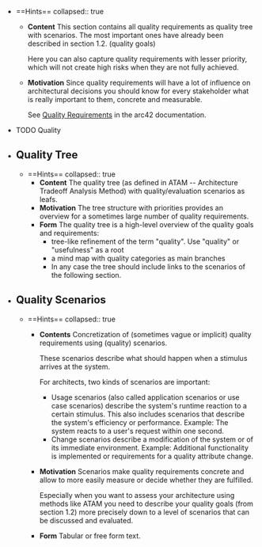 - ==Hints==
  collapsed:: true
	- **Content**
	  This section contains all quality requirements as quality tree with scenarios. The most important ones have already been described in section 1.2. (quality goals)
	  
	  Here you can also capture quality requirements with lesser priority, which will not create high risks when they are not fully achieved.
	- **Motivation**
	  Since quality requirements will have a lot of influence on architectural decisions you should know for every stakeholder what is really important to them, concrete and measurable.
	  
	  See [Quality Requirements](https://docs.arc42.org/section-10/) in the arc42 documentation.
- TODO Quality
- ## Quality Tree
	- ==Hints==
	  collapsed:: true
		- **Content**
		  The quality tree (as defined in ATAM -- Architecture Tradeoff Analysis Method) with quality/evaluation scenarios as leafs.
		- **Motivation**
		  The tree structure with priorities provides an overview for a sometimes large number of quality requirements.
		- **Form**
		  The quality tree is a high-level overview of the quality goals and requirements:
			- tree-like refinement of the term \"quality\". Use \"quality\" or \"usefulness\" as a root
			- a mind map with quality categories as main branches
			- In any case the tree should include links to the scenarios of the following section.
- ## Quality Scenarios
	- ==Hints==
	  collapsed:: true
		- **Contents**
		  Concretization of (sometimes vague or implicit) quality requirements using (quality) scenarios.
		  
		  These scenarios describe what should happen when a stimulus arrives at the system.
		  
		  For architects, two kinds of scenarios are important:
			- Usage scenarios (also called application scenarios or use case   scenarios) describe the system's runtime reaction to a certain  stimulus. This also includes scenarios that describe the system's  efficiency or performance. Example: The system reacts to a user's  request within one second.
			- Change scenarios describe a modification of the system or of its  immediate environment. Example: Additional functionality is  implemented or requirements for a quality attribute change.
		- **Motivation**
		  Scenarios make quality requirements concrete and allow to more easily measure or decide whether they are fulfilled.
		  
		  Especially when you want to assess your architecture using methods like ATAM you need to describe your quality goals (from section 1.2) more precisely down to a level of scenarios that can be discussed and evaluated.
		- **Form**
		  Tabular or free form text.